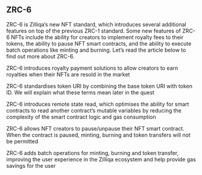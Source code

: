 ## ZRC-6

ZRC-6 is Zilliqa’s new NFT standard, which introduces several additional features on top of the previous ZRC-1 standard. Some new features of ZRC-6 NFTs include the ability for creators to implement royalty fees to their tokens, the ability to pause NFT smart contracts, 
and the ability to execute batch operations like minting and burning. Let’s read the article below to find out more about ZRC-6.

ZRC-6 introduces royalty payment solutions to allow creators to earn royalties when their NFTs are resold in the market

ZRC-6 standardises token URI by combining the base token URI with token ID. We will explain what these terms mean later in the quest

ZRC-6 introduces remote state read, which optimises the ability for smart contracts to read another contract’s mutable variables by reducing the complexity of the smart contract logic and gas consumption

ZRC-6 allows NFT creators to pause/unpause their NFT smart contract. When the contract is paused, minting, burning and token transfers will not be permitted

ZRC-6 adds batch operations for minting, burning and token transfer, improving the user experience in the Zilliqa ecosystem and help provide gas savings for the user
